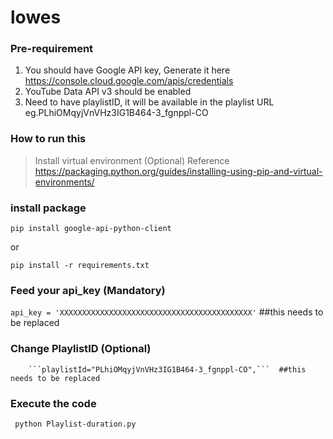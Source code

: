 # lowes
### Pre-requirement
1. You should have Google API key, Generate it here https://console.cloud.google.com/apis/credentials
2. YouTube Data API v3 should be enabled
3. Need to have playlistID, it will be available in the playlist URL eg.PLhiOMqyjVnVHz3IG1B464-3_fgnppl-CO

### How to run this
> Install virtual environment (Optional)
Reference https://packaging.python.org/guides/installing-using-pip-and-virtual-environments/

### install package
```pip install google-api-python-client ```

or

```pip install -r requirements.txt ```

### Feed your api_key (Mandatory)
```api_key = 'XXXXXXXXXXXXXXXXXXXXXXXXXXXXXXXXXXXXXXXXXXX'``` ##this needs to be replaced

### Change PlaylistID (Optional)
        ```playlistId="PLhiOMqyjVnVHz3IG1B464-3_fgnppl-CO",```  ##this needs to be replaced

### Execute the code
``` python Playlist-duration.py```